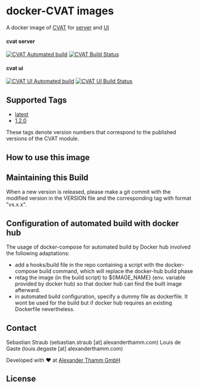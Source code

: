 # docker-CVAT images
A docker image of [CVAT](https://github.com/openvinotoolkit/cvat) for [server](https://hub.docker.com/r/atcommons/cvat) and [UI](https://hub.docker.com/r/atcommons/cvat-ui)

#### cvat server
[![CVAT Automated build](https://img.shields.io/docker/cloud/automated/atcommons/cvat)](https://hub.docker.com/r/atcommons/cvat)
[![CVAT Build Status](https://img.shields.io/docker/cloud/build/atcommons/cvat)](https://hub.docker.com/r/atcommons/cvat)
#### cvat ui
[![CVAT UI Automated build](https://img.shields.io/docker/cloud/automated/atcommons/cvat-ui)](https://hub.docker.com/r/atcommons/cvat-ui)
[![CVAT UI Build Status](https://img.shields.io/docker/cloud/build/atcommons/cvat-ui)](https://hub.docker.com/r/atcommons/cvat-ui)


## Supported Tags

* [latest](https://github.com/openvinotoolkit/cvat/blob/master/Dockerfile)
* [1.2.0](https://github.com/openvinotoolkit/cvat/blob/v1.2.0/Dockerfile)


These tags denote version numbers that correspond to the published versions of the CVAT module.

## How to use this image


## Maintaining this Build

When a new version is released, please make a git commit with the modified version in the VERSION file and the corresponding tag with format "vx.x.x".

## Configuration of automated build with docker hub

The usage of docker-compose for automated build by Docker hub involved the following adaptations:

- add a hooks/build file in the repo containing a script with the docker-compose build command, which will replace the docker-hub build phase
- retag the image (in the build script) to ${IMAGE_NAME} (env. variable provided by docker hub) so that docker hub can find the built image afterward.
- in automated build configuration, specify a dummy file as dockerfile. It wont be used for the build but if docker hub requires an existing Dockerfile nevertheless.

## Contact

Sebastian Straub (sebastian.straub [at] alexanderthamm.com)
Louis de Gaste  (louis.degaste [at] alexanderthamm.com)

Developed with ❤ at [Alexander Thamm GmbH](https://www.alexanderthamm.com/)

## License


